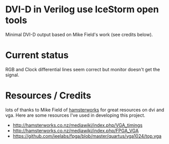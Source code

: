 # DVI-D in Verilog use IceStorm open tools

Minimal DVI-D output based on Mike Field's work (see credits below).

# Current status

RGB and Clock differential lines seem correct but monitor doesn't get the
signal.

# Resources / Credits

lots of thanks to Mike Field of [hamsterworks](http://hamsterworks.co.nz) for
great resources on dvi and vga. Here are some resources I've used in developing
this project.

* http://hamsterworks.co.nz/mediawiki/index.php/VGA_timings
* http://hamsterworks.co.nz/mediawiki/index.php/FPGA_VGA
* https://github.com/jeelabs/fpga/blob/master/quartus/vga1024/top.vga
